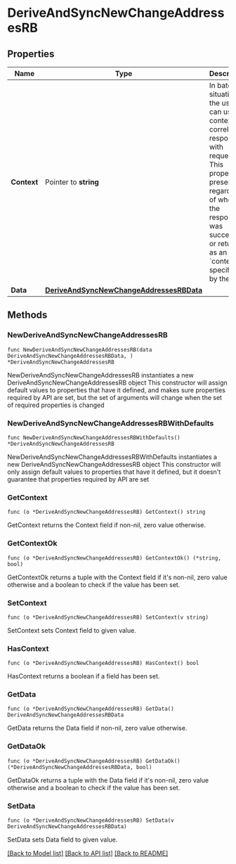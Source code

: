 # DeriveAndSyncNewChangeAddressesRB

## Properties

Name | Type | Description | Notes
------------ | ------------- | ------------- | -------------
**Context** | Pointer to **string** | In batch situations the user can use the context to correlate responses with requests. This property is present regardless of whether the response was successful or returned as an error. &#x60;context&#x60; is specified by the user. | [optional] 
**Data** | [**DeriveAndSyncNewChangeAddressesRBData**](DeriveAndSyncNewChangeAddressesRBData.md) |  | 

## Methods

### NewDeriveAndSyncNewChangeAddressesRB

`func NewDeriveAndSyncNewChangeAddressesRB(data DeriveAndSyncNewChangeAddressesRBData, ) *DeriveAndSyncNewChangeAddressesRB`

NewDeriveAndSyncNewChangeAddressesRB instantiates a new DeriveAndSyncNewChangeAddressesRB object
This constructor will assign default values to properties that have it defined,
and makes sure properties required by API are set, but the set of arguments
will change when the set of required properties is changed

### NewDeriveAndSyncNewChangeAddressesRBWithDefaults

`func NewDeriveAndSyncNewChangeAddressesRBWithDefaults() *DeriveAndSyncNewChangeAddressesRB`

NewDeriveAndSyncNewChangeAddressesRBWithDefaults instantiates a new DeriveAndSyncNewChangeAddressesRB object
This constructor will only assign default values to properties that have it defined,
but it doesn't guarantee that properties required by API are set

### GetContext

`func (o *DeriveAndSyncNewChangeAddressesRB) GetContext() string`

GetContext returns the Context field if non-nil, zero value otherwise.

### GetContextOk

`func (o *DeriveAndSyncNewChangeAddressesRB) GetContextOk() (*string, bool)`

GetContextOk returns a tuple with the Context field if it's non-nil, zero value otherwise
and a boolean to check if the value has been set.

### SetContext

`func (o *DeriveAndSyncNewChangeAddressesRB) SetContext(v string)`

SetContext sets Context field to given value.

### HasContext

`func (o *DeriveAndSyncNewChangeAddressesRB) HasContext() bool`

HasContext returns a boolean if a field has been set.

### GetData

`func (o *DeriveAndSyncNewChangeAddressesRB) GetData() DeriveAndSyncNewChangeAddressesRBData`

GetData returns the Data field if non-nil, zero value otherwise.

### GetDataOk

`func (o *DeriveAndSyncNewChangeAddressesRB) GetDataOk() (*DeriveAndSyncNewChangeAddressesRBData, bool)`

GetDataOk returns a tuple with the Data field if it's non-nil, zero value otherwise
and a boolean to check if the value has been set.

### SetData

`func (o *DeriveAndSyncNewChangeAddressesRB) SetData(v DeriveAndSyncNewChangeAddressesRBData)`

SetData sets Data field to given value.



[[Back to Model list]](../README.md#documentation-for-models) [[Back to API list]](../README.md#documentation-for-api-endpoints) [[Back to README]](../README.md)


